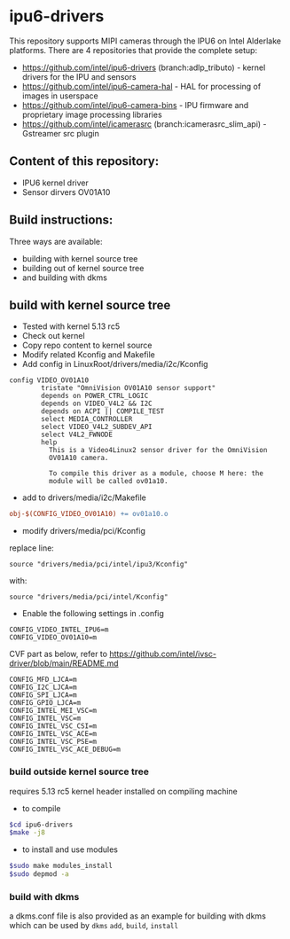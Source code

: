 # ipu6-drivers

This repository supports MIPI cameras through the IPU6 on Intel Alderlake platforms. There are 4 repositories that provide the complete setup:

- https://github.com/intel/ipu6-drivers (branch:adlp_tributo) - kernel drivers for the IPU and sensors
- https://github.com/intel/ipu6-camera-hal - HAL for processing of images in userspace
- https://github.com/intel/ipu6-camera-bins - IPU firmware and proprietary image processing libraries
- https://github.com/intel/icamerasrc (branch:icamerasrc_slim_api) - Gstreamer src plugin

## Content of this repository:

- IPU6 kernel driver
- Sensor dirvers OV01A10

## Build instructions:
Three ways are available:

- building with kernel source tree
- building out of kernel source tree
- and building with dkms

## build with kernel source tree

- Tested with kernel 5.13 rc5
- Check out kernel
- Copy repo content to kernel source
- Modify related Kconfig and Makefile
- Add config in LinuxRoot/drivers/media/i2c/Kconfig
```
config VIDEO_OV01A10
        tristate "OmniVision OV01A10 sensor support"
        depends on POWER_CTRL_LOGIC
        depends on VIDEO_V4L2 && I2C
        depends on ACPI || COMPILE_TEST
        select MEDIA_CONTROLLER
        select VIDEO_V4L2_SUBDEV_API
        select V4L2_FWNODE
        help
          This is a Video4Linux2 sensor driver for the OmniVision
          OV01A10 camera.

          To compile this driver as a module, choose M here: the
          module will be called ov01a10.
```
- add to drivers/media/i2c/Makefile
```makefile
obj-$(CONFIG_VIDEO_OV01A10) += ov01a10.o
```
- modify drivers/media/pci/Kconfig

replace line:
```
source "drivers/media/pci/intel/ipu3/Kconfig"
```
with:
```
source "drivers/media/pci/intel/Kconfig"
```
- Enable the following settings in .config
```
CONFIG_VIDEO_INTEL_IPU6=m
CONFIG_VIDEO_OV01A10=m
```
CVF part as below, refer to https://github.com/intel/ivsc-driver/blob/main/README.md
```
CONFIG_MFD_LJCA=m
CONFIG_I2C_LJCA=m
CONFIG_SPI_LJCA=m
CONFIG_GPIO_LJCA=m
CONFIG_INTEL_MEI_VSC=m
CONFIG_INTEL_VSC=m
CONFIG_INTEL_VSC_CSI=m
CONFIG_INTEL_VSC_ACE=m
CONFIG_INTEL_VSC_PSE=m
CONFIG_INTEL_VSC_ACE_DEBUG=m
```

### build outside kernel source tree
requires 5.13 rc5 kernel header installed on compiling machine
- to compile
```bash
$cd ipu6-drivers
$make -j8
```
- to install and use modules
```bash
$sudo make modules_install
$sudo depmod -a
```
### build with dkms
a dkms.conf file is also provided as an example for building with dkms which can be used by `dkms` `add`, `build`, `install`

